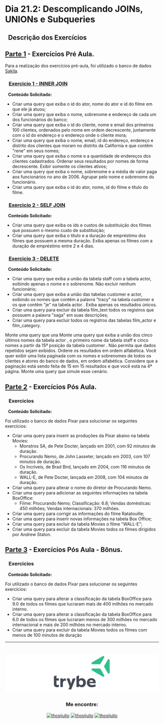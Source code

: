 # Dia 21.2: Descomplicando JOINs, UNIONs e Subqueries

## &nbsp; Descrição dos Exercícios

## [Parte 1](./DIA_02/PRE-AULA/) - Exercícios Pré Aula.

Para a realização dos exercícios pré-aula, foi utilizado o banco de dados [Sakila](https://dev.mysql.com/doc/sakila/en/).

### &nbsp;&nbsp; [Exercicio 1 - INNER JOIN](./DIA_02/PRE-AULA/1.INNER-JOIN.sql)
  <b>&nbsp;&nbsp;&nbsp;Conteúdo Solicitado: </b> <br> 
 - Criar uma query que exiba o id do ator, nome do ator e id do filme em que ele já atuou;
 - Criar uma query que exiba o nome, sobrenome e endereço de cada um dos funcionários do banco;
 - Criar uma query que exiba o id do cliente, nome e email dos primeiros 100 clientes, ordenados pelo nome em ordem decrescente, juntamente com o id do endereço e o endereço onde o cliente mora;
 - Criar uma query que exiba o nome, email, id do endereço, endereço e distrito dos clientes que moram no distrito da California e que contêm "rene" em seus nomes;
 - Criar uma query que exiba o nome e a quantidade de endereços dos clientes cadastrados. Ordenar seus resultados por nomes de forma decrescente. Exibir somente os clientes ativos;
 - Criar uma query que exiba o nome, sobrenome e a média de valor paga aos funcionários no ano de 2006. Agrupar pelo nome e sobrenome do funcionário.
 - Criar uma query que exiba o id do ator, nome, id do filme e título do filme.

### &nbsp;&nbsp; [Exercicio 2 - SELF JOIN](./DIA_02/PRE-AULA/2.SELF-JOIN.sql)
  <b>&nbsp;&nbsp;&nbsp;Conteúdo Solicitado: </b> <br> 
- Criar uma query que exiba os ids e custos de substituição dos filmes que possuem o mesmo custo de substituição;
- Criar uma query que exiba o título e a duração de empréstimo dos filmes que possuem a mesma duração. Exiba apenas os filmes com a duração de empréstimo entre 2 e 4 dias.

### &nbsp;&nbsp; [Exercicio 3 - DELETE](https://github.com/thosijulio/trybe-exercises/blob/exercises/20.2/3.BACK-END/BLOCO_20/DIA_02/PRE_AULA/3%20-%20DISTINCT.sql)
  <b>&nbsp;&nbsp;&nbsp;Conteúdo Solicitado: </b> <br> 
  
  - Criar uma query que exiba a união da tabela staff com a tabela actor, exibindo apenas o nome e o sobrenome. Não excluir nenhum funcionário;
  - Criar uma query que exiba a união das tabelas customer e actor, exibindo os nomes que contêm a palavra "tracy" na tabela customer e os que contêm "je" na tabela actor . Exiba apenas os resultados únicos.
  - Criar uma query para excluir da tabela film_text todos os registros que possuem a palavra "saga" em suas descrições;
  - Criar uma query para excluir todos os registros das tabelas film_actor e film_category.

Monte uma query que una 
Monte uma query que exiba a união dos cinco últimos nomes da tabela actor , o primeiro nome da tabela staff e cinco nomes a partir da 15ª posição da tabela customer . Não permita que dados repetidos sejam exibidos. Ordene os resultados em ordem alfabética.
Você quer exibir uma lista paginada com os nomes e sobrenomes de todos os clientes e atores do banco de dados, em ordem alfabética. Considere que a paginação está sendo feita de 15 em 15 resultados e que você está na 4ª página. Monte uma query que simule esse cenário.

## [Parte 2](./DIA_04/POS-AULA/1-Exercises.sql) - Exercícios Pós Aula.

### &nbsp;&nbsp; Exercicios
  <b>&nbsp;&nbsp;&nbsp;Conteúdo Solicitado: </b> <br>

Foi utilizado o banco de dados Pixar para solucionar os seguintes exercícios:
  - Criar uma query para inserir as produções da Pixar abaixo na tabela Movies:
    - Monstros SA, de Pete Docter, lançado em 2001, com 92 minutos de duração.
    - Procurando Nemo, de John Lasseter, lançado em 2003, com 107 minutos de duração.
    - Os Incríveis, de Brad Bird, lançado em 2004, com 116 minutos de duração.
    - WALL-E, de Pete Docter, lançada em 2008, com 104 minutos de duração.
  - Criar uma query para alterar o nome do diretor de Procurando Nemo.
  - Criar uma query para adicionar as seguintes informações na tabela BoxOffice:
    - Filme: Procurando Nemo; Classificação: 6.8; Vendas domésticas: 450 milhões; Vendas internacionais: 370 milhões.
  - Criar uma query para corrigir as informações do filme Ratatouille;
  - Criar uma query para inserir novas informações na tabela Box Office;
  - Criar uma query para excluir da tabela Movies o filme "WALL-E";
  - Criar uma query para excluir da tabela Movies todos os filmes dirigidos por Andrew Staton.

## [Parte 3](./DIA_04/BONUS/Bonus.sql) - Exercícios Pós Aula - Bônus.

### &nbsp;&nbsp; Exercicios
  <b>&nbsp;&nbsp;&nbsp;Conteúdo Solicitado: </b> <br>

Foi utilizado o banco de dados Pixar para solucionar os seguintes exercícios:
  - Criar uma query para alterar a classificação da tabela BoxOffice para 9.0 de todos os filmes que lucraram mais de 400 milhões no mercado interno.
  - Criar uma query para alterar a classificação da tabela BoxOffice para 6.0 de todos os filmes que lucraram menos de 300 milhões no mercado internacional e mais de 200 milhões no mercado interno.
  - Criar uma query para excluir da tabela Movies todos os filmes com menos de 100 minutos de duração

---

<h1 align="center">
    <img alt="Trybe" src="https://github.com/thosijulio/trybe-projects/blob/main/trybe-logo.png"/>
</h1>
<h3 align=center>Me encontre:</h3>
<p align=center>
<a href="https://www.linkedin.com/in/thosijulio/" target="blank"><img align="center" src="https://cdn.jsdelivr.net/npm/simple-icons@3.0.1/icons/linkedin.svg" alt="thosijulio" height="20" width="20" /></a>
<a href="https://www.github.com/thosijulio/" target="blank"><img align="center" src="https://cdn.jsdelivr.net/npm/simple-icons@3.0.1/icons/github.svg" alt="thosijulio" height="20" width="20" /></a>
<a href="https://www.instagram.com/thosijulio" target="blank"><img align="center" src="https://cdn.jsdelivr.net/npm/simple-icons@3.0.1/icons/instagram.svg" alt="thosijulio" height="20" width="20" /></a>
</p>
